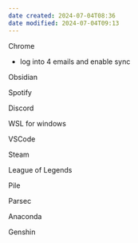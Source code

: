 ```yaml
---
date created: 2024-07-04T08:36
date modified: 2024-07-04T09:13
---
```


Chrome

- log into 4 emails and enable sync

Obsidian

Spotify

Discord

WSL for windows

VSCode

Steam

League of Legends

Pile

Parsec

Anaconda

Genshin